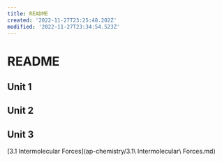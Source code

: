 ```yaml
---
title: README
created: '2022-11-27T23:25:48.202Z'
modified: '2022-11-27T23:34:54.523Z'
---
```


# README
 
## Unit 1

## Unit 2

## Unit 3
[3.1 Intermolecular Forces](ap-chemistry/3.1\ Intermolecular\ Forces.md)
